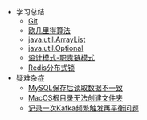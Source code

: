 - 学习总结
	- [Git](summary/2020110601.md)
	- [欧几里得算法](summary/2020030518.md)
	- [java.util.ArrayList](summary/2020060320.md)
	- [java.util.Optional](summary/2020060822.md)
	- [设计模式-职责链模式](summary/2021020619.md)
	- [Redis分布式锁](summary/2021030719.md)
- 疑难杂症
	- [MySQL保存后读取数据不一致](problem/2020092001.md)
	- [MacOS根目录无法创建文件夹](problem/2020081401.md)
	- [记录一次Kafka频繁触发再平衡问题](problem/2020122922.md)

